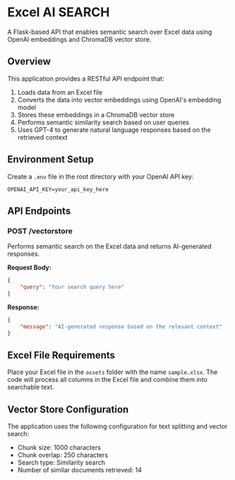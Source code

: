 # Excel AI SEARCH

A Flask-based API that enables semantic search over Excel data using OpenAI embeddings and ChromaDB vector store.

## Overview

This application provides a RESTful API endpoint that:
1. Loads data from an Excel file
2. Converts the data into vector embeddings using OpenAI's embedding model
3. Stores these embeddings in a ChromaDB vector store
4. Performs semantic similarity search based on user queries
5. Uses GPT-4 to generate natural language responses based on the retrieved context


## Environment Setup

Create a `.env` file in the root directory with your OpenAI API key:

```plaintext
OPENAI_API_KEY=your_api_key_here
```

## API Endpoints

### POST /vectorstore

Performs semantic search on the Excel data and returns AI-generated responses.

**Request Body:**
```json
{
    "query": "Your search query here"
}
```

**Response:**
```json
{
    "message": "AI-generated response based on the relevant context"
}
```

## Excel File Requirements

Place your Excel file in the `assets` folder with the name `sample.xlsx`. The code will process all columns in the Excel file and combine them into searchable text.

## Vector Store Configuration

The application uses the following configuration for text splitting and vector search:
- Chunk size: 1000 characters
- Chunk overlap: 250 characters
- Search type: Similarity search
- Number of similar documents retrieved: 14
